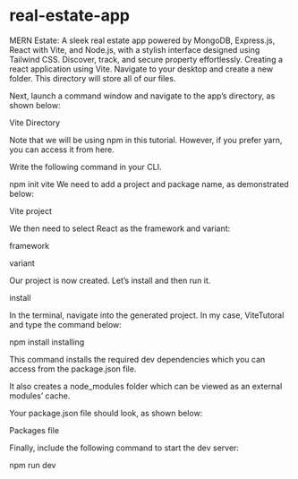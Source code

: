 # real-estate-app
MERN Estate: A sleek real estate app powered by MongoDB, Express.js, React with Vite, and Node.js, with a stylish interface designed using Tailwind CSS. Discover, track, and secure property effortlessly.
Creating a react application using Vite.
Navigate to your desktop and create a new folder. This directory will store all of our files.

Next, launch a command window and navigate to the app’s directory, as shown below:

Vite Directory

Note that we will be using npm in this tutorial. However, if you prefer yarn, you can access it from here.

Write the following command in your CLI.

npm init vite
We need to add a project and package name, as demonstrated below:

Vite project

We then need to select React as the framework and variant:

framework

variant

Our project is now created. Let’s install and then run it.

install

In the terminal, navigate into the generated project. In my case, ViteTutoral and type the command below:

npm install
installing

This command installs the required dev dependencies which you can access from the package.json file.

It also creates a node_modules folder which can be viewed as an external modules’ cache.

Your package.json file should look, as shown below:

Packages file

Finally, include the following command to start the dev server:

npm run dev
